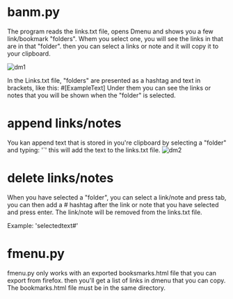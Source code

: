# banm.py

The program reads the links.txt file, opens Dmenu and shows you a few link/bookmark "folders". Whem you select
one, you will see the links in that are in that "folder". then you can select a links or note and it will copy
it to your clipboard.

![dm1](https://user-images.githubusercontent.com/39969900/212650512-d925f1b9-f2a1-4b9f-934b-e5f9bc487a7d.png)

In the Links.txt file, "folders" are presented as a hashtag and text in brackets, like this: #[ExampleText]
Under them you can see the links or notes that you will be shown when the "folder" is selected.

# append links/notes
You kan append text that is stored in you're clipboard by selecting a "folder" and typing: '`'
this will add the text to the links.txt file.
![dm2](https://user-images.githubusercontent.com/39969900/212650535-12960d85-8fab-4c3a-8138-788e1b856cae.png)

# delete links/notes
When you have selected a "folder", you can select a link/note and press tab, you can then add a # hashtag after
the link or note that you have selected and press enter. The link/note will be removed from the links.txt file.

Example: 'selectedtext#'


# fmenu.py

fmenu.py only works with an exported booksmarks.html file that you can export from firefox. then you'll get
a list of links in dmenu that you can copy. The bookmarks.html file must be in the same directory.


